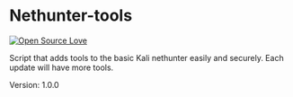 # Nethunter-tools
[![Open Source Love](https://badges.frapsoft.com/os/v1/open-source.svg?v=102)](https://github.com/command-z3r0?tab=repositories)

Script that adds tools to the basic Kali nethunter easily and securely. Each update will have more tools. 

Version: 1.0.0 
